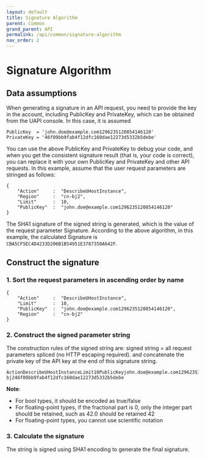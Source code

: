```yaml
---
layout: default
title: Signature Algorithm
parent: Common
grand_parent: API
permalink: /api/common/signature-algorithm
nav_order: 2
---
```

# Signature Algorithm
## Data assumptions
When generating a signature in an API request, you need to provide the key in the account, including PublicKey and PrivateKey, which can be obtained from the UAPI console.
In this case, it is assumed
```
PublicKey  = 'john.doe@example.com1296235120854146120'
PrivateKey = '46f09bb9fab4f12dfc160dae12273d5332b5debe'
```
You can use the above PublicKey and PrivateKey to debug your code, and when you get the consistent signature result (that is, your code is correct), you can replace it with your own PublicKey and PrivateKey and other API requests.
In this example, assume that the user request parameters are stringed as follows:
```
{
    "Action"     :  "DescribeUHostInstance",
    "Region"     :  "cn-bj2",
    "Limit"      :  10,
    "PublicKey"  :  "john.doe@example.com1296235120854146120"
}
```
The SHA1 signature of the signed string is generated, which is the value of the request parameter Signature.
According to the above algorithm, in this example, the calculated Signature is `CBA5CF5EC4D4233D206B1B54951E3787350A642F`.

## Construct the signature
### 1. Sort the request parameters in ascending order by name
```
{
    "Action"     :  "DescribeUHostInstance",
    "Limit"      :  10,
    "PublicKey"  :  "john.doe@example.com1296235120854146120",
    "Region"     :  "cn-bj2"
}
```
### 2. Construct the signed parameter string
The construction rules of the signed string are: signed string = all request parameters spliced (no HTTP escaping required). and concatenate the private key of the API key at the end of this signature string.
```
ActionDescribeUHostInstanceLimit10PublicKeyjohn.doe@example.com1296235120854146120Regioncn-bj246f09bb9fab4f12dfc160dae12273d5332b5debe
```

**Note**:

- For bool types, it should be encoded as true/false
- For floating-point types, if the fractional part is 0, only the integer part should be retained, such as 42.0 should be retained 42
- For floating-point types, you cannot use scientific notation

### 3. Calculate the signature
The string is signed using SHA1 encoding to generate the final signature.
